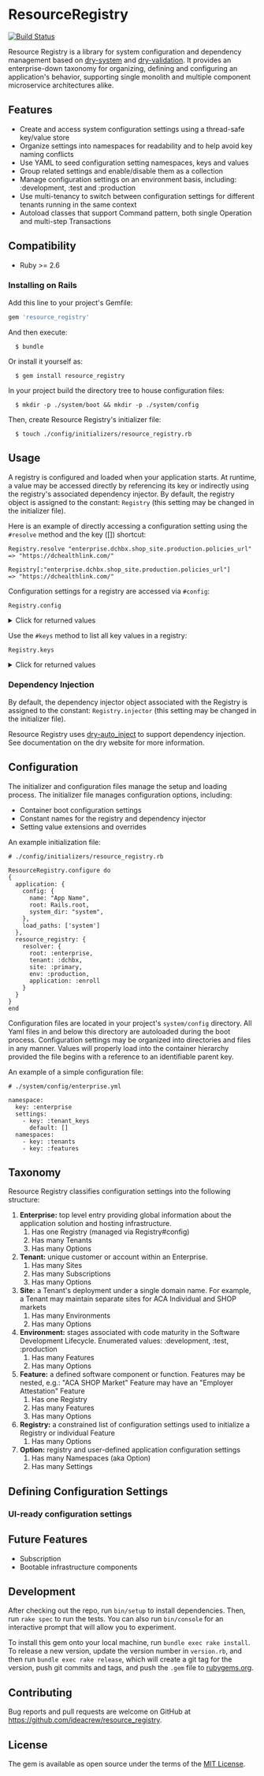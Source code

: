   # ResourceRegistry
  [![Build Status](https://travis-ci.com/ideacrew/resource_registry.svg?branch=master)](https://travis-ci.com/ideacrew/resource_registry)

  Resource Registry is a library for system configuration and dependency management based on [dry-system](https://dry-rb.org/gems/dry-system/) and [dry-validation](https://dry-rb.org/gems/dry-validation/1.0/).  It provides an enterprise-down taxonomy for organizing, defining and configuring an application's behavior, supporting single monolith and multiple component microservice architectures alike.

  ## Features

  * Create and access system configuration settings using a thread-safe key/value store
  * Organize settings into namespaces for readability and to help avoid key naming conflicts 
  * Use YAML to seed configuration setting namespaces, keys and values  
  * Group related settings and enable/disable them as a collection
  * Manage configuration settings on an environment basis, including: :development, :test and :production
  * Use multi-tenancy to switch between configuration settings for different tenants running in the same context
  * Autoload classes that support Command pattern, both single Operation and multi-step Transactions


  ## Compatibility

  * Ruby >= 2.6

  ### Installing on Rails

  Add this line to your project's Gemfile:

  ```ruby
  gem 'resource_registry'
  ```

  And then execute:

      $ bundle

  Or install it yourself as:

      $ gem install resource_registry

  In your project build the directory tree to house configuration files:

      $ mkdir -p ./system/boot && mkdir -p ./system/config

  Then, create Resource Registry's initializer file:

      $ touch ./config/initializers/resource_registry.rb

  ## Usage

  A registry is configured and loaded when your application starts.  At runtime, a value may be accessed directly by referencing its key or indirectly using the registry's associated dependency injector.  By default, the registry object is assigned to the constant: ```Registry``` (this setting may be changed in the initializer file). 

  Here is an example of directly accessing a configuration setting using the ```#resolve``` method and the key ([]) shortcut:

  ```
  Registry.resolve "enterprise.dchbx.shop_site.production.policies_url"
  => "https://dchealthlink.com/"

  Registry[:"enterprise.dchbx.shop_site.production.policies_url"]
  => "https://dchealthlink.com/"
  ```

  Configuration settings for a registry are accessed via ```#config```:

  ```
  Registry.config
  ```

  <details><summary>Click for returned values</summary>
  <p>

  ```
  => #<#<Class:0x00007f871d290968>:0x00007f871d290710
   @config=
    {:registry=>
      #<Dry::Container::Registry:0x00007f871e2018c0 @_mutex=#<Thread::Mutex:0x00007f871e201898>, @factory=#<Dry::Container::Item::Factory:0x00007f86ddacb050>>,
     :resolver=>#<Dry::Container::Resolver:0x00007f871e2016e0>,
     :namespace_separator=>".",
     :name=>"EdiApp",
     :default_namespace=>"options",
     :root=>#<Pathname:/Users/dthomas/Documents/dev/resource_registry/spec/rails_app>,
     :system_dir=>"system",
     :registrations_dir=>"container",
     :auto_register=>[],
     :loader=>Dry::System::Loader,
     :booter=>Dry::System::Booter,
     :auto_registrar=>Dry::System::AutoRegistrar,
     :manual_registrar=>Dry::System::ManualRegistrar,
     :importer=>Dry::System::Importer,
     :components=>{}},
   @defined=true,
   @lock=#<Thread::Mutex:0x00007f871d2906c0>>
  ```

  </p>
  </details>

  Use the ```#keys``` method to list all key values in a registry:

  ```
  Registry.keys
  ```

  <details><summary>Click for returned values</summary>
  <p>

  ```
  => ["resource_registry.config.name",
   "resource_registry.config.default_namespace",
   "resource_registry.config.root",
   "resource_registry.config.system_dir",
   "resource_registry.load_paths",
   "enterprise.dchbx.shop_site.production.copyright_period_start",
   "enterprise.dchbx.shop_site.production.policies_url",
   "enterprise.dchbx.shop_site.production.faqs_url",
   "enterprise.dchbx.shop_site.production.help_url",
   "enterprise.dchbx.shop_site.production.business_resource_center_url",
   "enterprise.dchbx.shop_site.production.nondiscrimination_notice_url",
   "enterprise.dchbx.shop_site.production.enroll_app.aca_shop_market.small_market_employee_count_maximumt",
   "enterprise.dchbx.shop_site.production.enroll_app.aca_shop_market.employer_contribution_percent_minimum",
   "enterprise.dchbx.shop_site.production.enroll_app.aca_shop_market.employer_dental_contribution_percent_minimumt",
   "enterprise.dchbx.shop_site.production.enroll_app.aca_shop_market.employer_family_contribution_percent_minimum",
   "enterprise.dchbx.shop_site.production.enroll_app.aca_shop_market.benefit_market_catalog_2017.month_1.open_enrollment_begin_dom",
   "enterprise.dchbx.shop_site.production.enroll_app.aca_shop_market.benefit_market_catalog_2017.month_1.open_enrollment_end_dom",
   "enterprise.dchbx.shop_site.production.enroll_app.aca_shop_market.benefit_market_catalog_2017.month_1.binder_payment_due_dom",
   "enterprise.dchbx.shop_site.production.enroll_app.aca_shop_market.benefit_market_catalog_2017.month_2.open_enrollment_begin_dom",
   "enterprise.dchbx.shop_site.production.enroll_app.aca_shop_market.benefit_market_catalog_2017.month_2.open_enrollment_end_dom",
   "enterprise.dchbx.shop_site.production.enroll_app.aca_shop_market.benefit_market_catalog_2017.month_2.binder_payment_due_dom",
   "enterprise.dchbx.shop_site.production.enroll_app.aca_shop_market.benefit_market_catalog_2018.month_1.open_enrollment_begin_dom",
   "enterprise.dchbx.shop_site.production.enroll_app.aca_shop_market.benefit_market_catalog_2018.month_1.open_enrollment_end_dom",
   "enterprise.dchbx.shop_site.production.enroll_app.aca_shop_market.benefit_market_catalog_2018.month_1.binder_payment_due_dom",
   "enterprise.dchbx.shop_site.production.enroll_app.aca_shop_market.benefit_market_catalog_2018.month_2.open_enrollment_begin_dom",
   "enterprise.dchbx.shop_site.production.enroll_app.aca_shop_market.benefit_market_catalog_2018.month_2.open_enrollment_end_dom",
   "enterprise.dchbx.shop_site.production.enroll_app.aca_shop_market.benefit_market_catalog_2018.month_2.binder_payment_due_dom",
   "enterprise.dchbx.shop_site.production.enroll_app.aca_shop_market.benefit_market_catalog_2019.month_1.open_enrollment_begin_dom",
   "enterprise.dchbx.shop_site.production.enroll_app.aca_shop_market.benefit_market_catalog_2019.month_1.open_enrollment_end_dom",
   "enterprise.dchbx.shop_site.production.enroll_app.aca_shop_market.benefit_market_catalog_2019.month_1.binder_payment_due_dom",
   "enterprise.dchbx.shop_site.production.enroll_app.aca_shop_market.benefit_market_catalog_2019.month_2.open_enrollment_begin_dom",
   "enterprise.dchbx.shop_site.production.enroll_app.aca_shop_market.benefit_market_catalog_2019.month_2.open_enrollment_end_dom",
   "enterprise.dchbx.shop_site.production.enroll_app.aca_shop_market.benefit_market_catalog_2019.month_2.binder_payment_due_dom"]
  ```

  </p>
  </details>

  ### Dependency Injection
  By default, the dependency injector object associated with the Registry is assigned to the constant: ```Registry.injector``` (this setting may be changed in the initializer file). 

  Resource Registry uses [dry-auto_inject](https://dry-rb.org/gems/dry-auto_inject/) to support dependency injection.  See documentation on the dry website for more information.


  ## Configuration

  The initializer and configuration files manage the setup and loading process. The initializer file manages configuration options, including:

  * Container boot configuration settings
  * Constant names for the registry and dependency injector
  * Setting value extensions and overrides 

  An example initialization file:

  ```
  # ./config/initializers/resource_registry.rb

ResourceRegistry.configure do 
  {
    application: {
      config: {
        name: "App Name",
        root: Rails.root,
        system_dir: "system",
      },
      load_paths: ['system']
    },
    resource_registry: {
      resolver: {
        root: :enterprise,
        tenant: :dchbx,
        site: :primary,
        env: :production,
        application: :enroll
      }
    }
  }
end

  ```

  Configuration files are located in your project's ```system/config``` directory.  All Yaml files in and below this directory are autoloaded during the boot process.  Configuration settings may be organized into directories and files in any manner.  Values will properly load into the container hierarchy provided the file begins with a reference to an identifiable parent key.  

  An example of a simple configuration file:
  ```
  # ./system/config/enterprise.yml

  namespace: 
    key: :enterprise
    settings:
      - key: :tenant_keys
        default: []
    namespaces:
      - key: :tenants
      - key: :features
  ```

  ## Taxonomy
  Resource Registry classifies configuration settings into the following structure:

  1. **Enterprise:** top level entry providing global information about the application solution and hosting infrastructure. 
     1. Has one Registry (managed via Registry#config)
     1. Has many Tenants
     1. Has many Options
  1. **Tenant:** unique customer or account within an Enterprise.  
     1. Has many Sites
     1. Has many Subscriptions
     1. Has many Options
  1. **Site:** a Tenant's deployment under a single domain name. For example, a Tenant may maintain separate sites for ACA Individual and SHOP markets
     1. Has many Environments
     1. Has many Options
  1. **Environment:** stages associated with code maturity in the Software Development Lifecycle.  Enumerated values: :development, :test, :production
     1. Has many Features
     1. Has many Options
  1. **Feature:** a defined software component or function.  Features may be nested, e.g.: "ACA SHOP Market" Feature may have an "Employer Attestation" Feature
     1. Has one Registry
     1. Has many Features
     1. Has many Options
  1. **Registry:** a constrained list of configuration settings used to initialize a Registry or individual Feature
     1. Has many Options
  1. **Option:** registry and user-defined application configuration settings
     1. Has many Namespaces (aka Option)
     1. Has many Settings

  ## Defining Configuration Settings 

  ### UI-ready configuration settings


  ## Future Features

  * Subscription
  * Bootable infrastructure components


  ## Development

  After checking out the repo, run `bin/setup` to install dependencies. Then, run `rake spec` to run the tests. You can also run `bin/console` for an interactive prompt that will allow you to experiment.

  To install this gem onto your local machine, run `bundle exec rake install`. To release a new version, update the version number in `version.rb`, and then run `bundle exec rake release`, which will create a git tag for the version, push git commits and tags, and push the `.gem` file to [rubygems.org](https://rubygems.org).

  ## Contributing

  Bug reports and pull requests are welcome on GitHub at https://github.com/ideacrew/resource_registry.

  ## License

  The gem is available as open source under the terms of the [MIT License](https://opensource.org/licenses/MIT).
